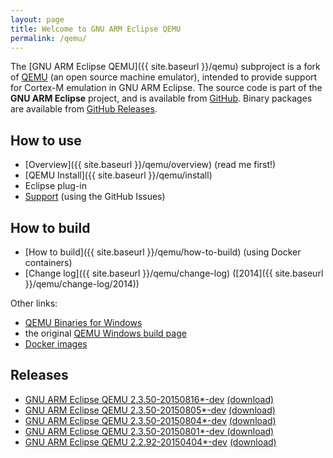 ```yaml
---
layout: page
title: Welcome to GNU ARM Eclipse QEMU
permalink: /qemu/
---
```


The [GNU ARM Eclipse QEMU]({{ site.baseurl }}/qemu) subproject is a fork of [QEMU](http://wiki.qemu.org/Main_Page) (an open source machine emulator), intended to provide support for Cortex-M emulation in GNU ARM Eclipse. The source code is part of the **GNU ARM Eclipse** project, and is available from [GitHub](https://github.com/gnuarmeclipse/qemu). Binary packages are available from [GitHub Releases](https://github.com/gnuarmeclipse/qemu/releases). 

## How to use

* [Overview]({{ site.baseurl }}/qemu/overview) (read me first!)
* [QEMU Install]({{ site.baseurl }}/qemu/install)
* Eclipse plug-in
* [Support](https://github.com/gnuarmeclipse/qemu/issues/1) (using the GitHub Issues)

## How to build

* [How to build]({{ site.baseurl }}/qemu/how-to-build) (using Docker containers)
* [Change log]({{ site.baseurl }}/qemu/change-log) ([2014]({{ site.baseurl }}/qemu/change-log/2014))

Other links:

* [QEMU Binaries for Windows](http://qemu.weilnetz.de)
* the original [QEMU Windows build page](http://wiki.qemu.org/Hosts/W32)
* [Docker images](https://registry.hub.docker.com/u/ilegeul/)

## Releases

* [GNU ARM Eclipse QEMU 2.3.50-20150816*-dev](Release-v2.3.50-20150816) [(download)](https://github.com/gnuarmeclipse/qemu/releases/tag/gae-2.3.50-20150816)
* [GNU ARM Eclipse QEMU 2.3.50-20150805*-dev](Release-v2.3.50-20150805) [(download)](https://github.com/gnuarmeclipse/qemu/releases/tag/gae-2.3.50-20150805)
* [GNU ARM Eclipse QEMU 2.3.50-20150804*-dev](Release-v2.3.50-20150804) [(download)](https://github.com/gnuarmeclipse/qemu/releases/tag/gae-2.3.50-20150804)
* [GNU ARM Eclipse QEMU 2.3.50-20150801*-dev ](Release-v2.3.50-20150801) [(download)](https://github.com/gnuarmeclipse/qemu/releases/tag/gae-2.3.50-20150801)
* [GNU ARM Eclipse QEMU 2.2.92-20150404*-dev](Release-v2.2.92-20150404) [(download)](https://github.com/gnuarmeclipse/qemu/releases/tag/gae-2.2.92-20150404)